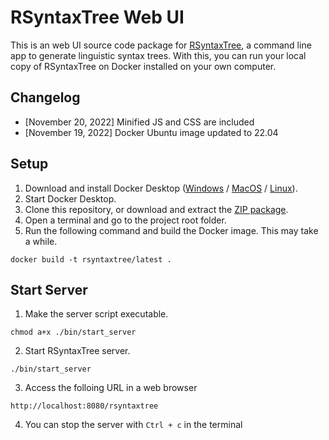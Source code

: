 # RSyntaxTree Web UI

This is an web UI source code package for [RSyntaxTree](https://github.com/yohasebe/rsyntaxtree), a command line app to generate linguistic syntax trees. With this, you can run your local copy of RSyntaxTree on Docker installed on your own computer.

## Changelog

- [November 20, 2022] Minified JS and CSS are included
- [November 19, 2022] Docker Ubuntu image updated to 22.04

## Setup

1. Download and install Docker Desktop ([Windows](https://docs.docker.com/desktop/windows/install/) / [MacOS](https://docs.docker.com/desktop/mac/install/) / [Linux](https://docs.docker.com/desktop/linux/install/)).
2. Start Docker Desktop.
3. Clone this repository, or download and extract the [ZIP package](https://github.com/yohasebe/rsyntaxtree_web/archive/refs/heads/main.zip).
4. Open a terminal and go to the project root folder.
5. Run the following command and build the Docker image. This may take a while.

```
docker build -t rsyntaxtree/latest .
```

## Start Server

1. Make the server script executable.

```
chmod a+x ./bin/start_server
```

2. Start RSyntaxTree server.

```
./bin/start_server
```

3. Access the folloing URL in a web browser

```
http://localhost:8080/rsyntaxtree
```

4. You can stop the server with `Ctrl + c` in the terminal
